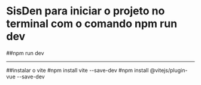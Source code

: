 # SisDen   para iniciar o projeto no terminal com o comando npm run dev
##npm run dev
________________
##instalar o vite
#npm install vite --save-dev
#npm install @vitejs/plugin-vue --save-dev

